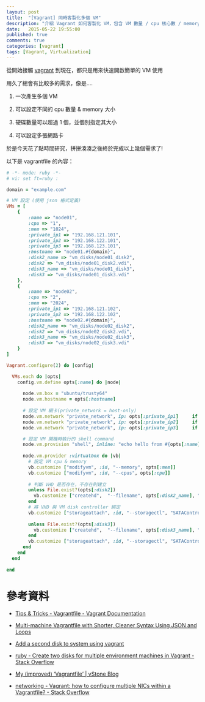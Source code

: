 ```yaml
---
layout: post
title:  "[Vagrant] 同時客製化多個 VM"
description: "介紹 Vagrant 如何客製化 VM，包含 VM 數量 / cpu 核心數 / memory 大小 / 硬碟數量&大小 / 網卡數量 ... 等等"
date:   2015-05-22 19:55:00
published: true
comments: true
categories: [vagrant]
tags: [Vagrant, Virtualization]
---
```


從開始接觸 [vagrant](https://www.vagrantup.com/) 到現在，都只是用來快速開啟簡單的 VM 使用

用久了總會有比較多的需求，像是....

1. 一次產生多個 VM

2. 可以設定不同的 cpu 數量 & memory 大小

3. 硬碟數量可以超過 1 個，並個別指定其大小

4. 可以設定多張網路卡

於是今天花了點時間研究，拼拼湊湊之後終於完成以上幾個需求了!

以下是 vagrantfile 的內容：

``` ruby
# -*- mode: ruby -*-
# vi: set ft=ruby :

domain = "example.com"

# VM 設定 (使用 json 格式定義)
VMs = [
    {
        :name => "node01", 
        :cpu => "1", 
        :mem => "1024", 
        :private_ip1 => "192.168.121.101", 
        :private_ip2 => "192.168.122.101",
        :private_ip3 => "192.168.123.101",         
        :hostname => "node01.#{domain}", 
        :disk2_name => "vm_disks/node01_disk2",
        :disk2 => "vm_disks/node01_disk2.vdi",
        :disk3_name => "vm_disks/node01_disk3",
        :disk3 => "vm_disks/node01_disk3.vdi"
    }, 
    {
        :name => "node02", 
        :cpu => "2", 
        :mem => "2024", 
        :private_ip1 => "192.168.121.102", 
        :private_ip2 => "192.168.122.102", 
        :hostname => "node02.#{domain}", 
        :disk2_name => "vm_disks/node02_disk2", 
        :disk2 => "vm_disks/node02_disk2.vdi",
        :disk3_name => "vm_disks/node02_disk3",
        :disk3 => "vm_disks/node02_disk3.vdi"
    }
]

Vagrant.configure(2) do |config|

  VMs.each do |opts|
    config.vm.define opts[:name] do |node|
      
      node.vm.box = "ubuntu/trusty64"
      node.vm.hostname = opts[:hostname]
      
      # 設定 VM 網卡(private_network = host-only)
      node.vm.network "private_network", ip: opts[:private_ip1]     if opts[:private_ip1]
      node.vm.network "private_network", ip: opts[:private_ip2]     if opts[:private_ip2]
      node.vm.network "private_network", ip: opts[:private_ip3]     if opts[:private_ip3]

      # 設定 VM 開機時執行的 shell command
      node.vm.provision "shell", inline: "echo hello from #{opts[:name]}"
      
      node.vm.provider :virtualbox do |vb|
        # 設定 VM cpu & memory
        vb.customize ["modifyvm", :id, "--memory", opts[:mem]]
        vb.customize ["modifyvm", :id, "--cpus", opts[:cpu]]
        
        # 判斷 VHD 是否存在，不存在則建立
        unless File.exist?(opts[:disk2])
          vb.customize ["createhd",  "--filename", opts[:disk2_name], "--size", 2048]
        end
        # 將 VHD 與 VM disk controller 綁定
        vb.customize ["storageattach", :id, "--storagectl", "SATAController", "--port", "1", "--type", "hdd", "--medium", opts[:disk2]]
        
        unless File.exist?(opts[:disk3])
          vb.customize ["createhd",  "--filename", opts[:disk3_name], "--size", 2048]
        end
        vb.customize ["storageattach", :id, "--storagectl", "SATAController", "--port", "2", "--type", "hdd", "--medium", opts[:disk3]]
      end
    end
  end
  
end
```


參考資料
========

- [Tips & Tricks - Vagrantfile - Vagrant Documentation](http://docs.vagrantup.com/v2/vagrantfile/tips.html)

- [Multi-machine Vagrantfile with Shorter, Cleaner Syntax Using JSON and Loops](http://thornelabs.net/2014/11/13/multi-machine-vagrantfile-with-shorter-cleaner-syntax-using-json-and-loops.html)

- [Add a second disk to system using vagrant](https://gist.github.com/leifg/4713995)

- [ruby - Create two disks for multiple environment machines in Vagrant - Stack Overflow](http://stackoverflow.com/questions/27877929/create-two-disks-for-multiple-environment-machines-in-vagrant)

- [My (improved) ‘Vagrantfile’ | vStone Blog](http://vstone.eu/my-improved-vagrantfile/)

- [networking - Vagrant: how to configure multiple NICs within a Vagrantfile? - Stack Overflow](http://stackoverflow.com/questions/23957752/vagrant-how-to-configure-multiple-nics-within-a-vagrantfile)